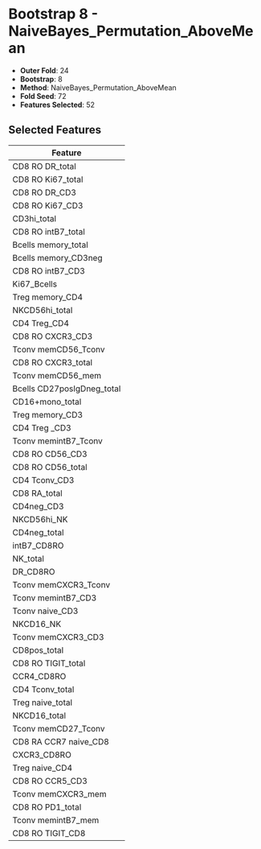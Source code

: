 # Bootstrap 8 - NaiveBayes_Permutation_AboveMean

- **Outer Fold**: 24
- **Bootstrap**: 8
- **Method**: NaiveBayes_Permutation_AboveMean
- **Fold Seed**: 72
- **Features Selected**: 52

## Selected Features

| Feature |
|---------|
| CD8 RO DR_total |
| CD8 RO Ki67_total |
| CD8 RO DR_CD3 |
| CD8  RO Ki67_CD3 |
| CD3hi_total |
| CD8 RO intB7_total |
| Bcells memory_total |
| Bcells memory_CD3neg |
| CD8 RO intB7_CD3 |
| Ki67_Bcells |
| Treg memory_CD4 |
| NKCD56hi_total |
| CD4 Treg_CD4 |
| CD8 RO CXCR3_CD3 |
| Tconv memCD56_Tconv |
| CD8 RO CXCR3_total |
| Tconv memCD56_mem |
| Bcells CD27posIgDneg_total |
| CD16+mono_total |
| Treg memory_CD3 |
| CD4 Treg _CD3 |
| Tconv memintB7_Tconv |
| CD8 RO CD56_CD3 |
| CD8 RO CD56_total |
| CD4 Tconv_CD3 |
| CD8 RA_total |
| CD4neg_CD3 |
| NKCD56hi_NK |
| CD4neg_total |
| intB7_CD8RO |
| NK_total |
| DR_CD8RO |
| Tconv memCXCR3_Tconv |
| Tconv memintB7_CD3 |
| Tconv naive_CD3 |
| NKCD16_NK |
| Tconv memCXCR3_CD3 |
| CD8pos_total |
| CD8 RO TIGIT_total |
| CCR4_CD8RO |
| CD4 Tconv_total |
| Treg naive_total |
| NKCD16_total |
| Tconv memCD27_Tconv |
| CD8 RA CCR7 naive_CD8 |
| CXCR3_CD8RO |
| Treg naive_CD4 |
| CD8 RO CCR5_CD3 |
| Tconv memCXCR3_mem |
| CD8 RO PD1_total |
| Tconv memintB7_mem |
| CD8 RO TIGIT_CD8 |
